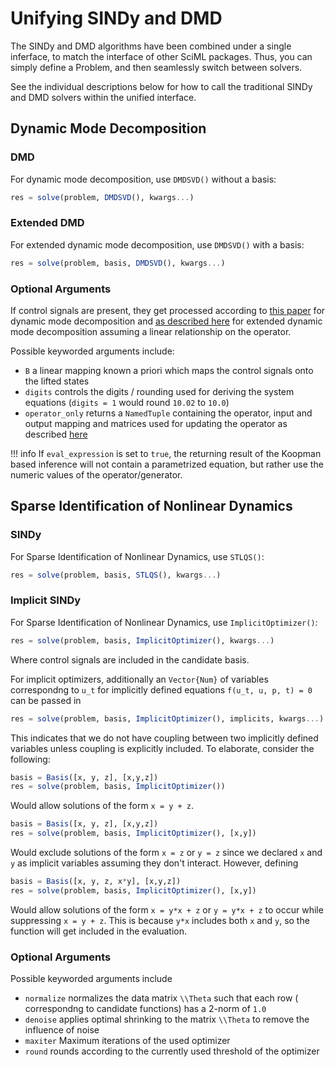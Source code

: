 # Unifying SINDy and DMD

The SINDy and DMD algorithms have been combined under a single inferface, to match the interface of other SciML packages. Thus, you can simply define a Problem, and then seamlessly switch between solvers.

See the individual descriptions below for how to call the traditional SINDy and DMD solvers within the unified interface.

## Dynamic Mode Decomposition

### DMD
For dynamic mode decomposition, use `DMDSVD()` without a basis:

```julia
res = solve(problem, DMDSVD(), kwargs...)
```

### Extended DMD
For extended dynamic mode decomposition, use  `DMDSVD()` with a basis:

```julia
res = solve(problem, basis, DMDSVD(), kwargs...)
```

### Optional Arguments
If control signals are present, they get processed according to [this paper](https://epubs.siam.org/doi/abs/10.1137/15M1013857?mobileUi=0) for dynamic mode decomposition and [as described here](https://epubs.siam.org/doi/pdf/10.1137/16M1062296) for extended dynamic mode decomposition assuming a linear relationship on the operator.

Possible keyworded arguments include:
+ `B` a linear mapping known a priori which maps the control signals onto the lifted states
+ `digits` controls the digits / rounding used for deriving the system equations (`digits = 1` would round `10.02` to `10.0`)
+ `operator_only` returns a `NamedTuple` containing the operator, input and output mapping and matrices used for updating the operator as described [here](https://arxiv.org/pdf/1406.7187.pdf)

!!! info
    If `eval_expression` is set to `true`, the returning result of the Koopman based inference will not contain a parametrized equation, but rather use the numeric values of the operator/generator.


## Sparse Identification of Nonlinear Dynamics

### SINDy
For Sparse Identification of Nonlinear Dynamics, use `STLQS()`:

```julia
res = solve(problem, basis, STLQS(), kwargs...)
```

### Implicit SINDy
For Sparse Identification of Nonlinear Dynamics, use `ImplicitOptimizer()`:

```julia
res = solve(problem, basis, ImplicitOptimizer(), kwargs...)
```

Where control signals are included in the candidate basis.

For implicit optimizers, additionally an `Vector{Num}` of variables correspondng to ``u_t`` for implicitly defined
equations ``f(u_t, u, p, t) = 0`` can be passed in

```julia
res = solve(problem, basis, ImplicitOptimizer(), implicits, kwargs...)
```

This indicates that we do not have coupling between two implicitly defined variables unless coupling is explicitly included. To elaborate, consider the following:

```julia
basis = Basis([x, y, z], [x,y,z])
res = solve(problem, basis, ImplicitOptimizer())
```

Would allow solutions of the form `x = y + z`.

```julia
basis = Basis([x, y, z], [x,y,z])
res = solve(problem, basis, ImplicitOptimizer(), [x,y])
```

Would exclude solutions of the form `x = z` or `y = z` since we declared `x` and `y` as implicit variables assuming they don't interact. However, defining

```julia
basis = Basis([x, y, z, x*y], [x,y,z])
res = solve(problem, basis, ImplicitOptimizer(), [x,y])
```

Would allow solutions of the form `x = y*x + z` or `y = y*x + z` to occur while suppressing `x = y + z`. This is because `y*x` includes both `x` and `y`, so the function will get included in the evaluation.

### Optional Arguments

Possible keyworded arguments include
+ `normalize` normalizes the data matrix ``\\Theta`` such that each row ( correspondng to candidate functions) has a 2-norm of `1.0`
+ `denoise` applies optimal shrinking to the matrix ``\\Theta`` to remove the influence of noise
+ `maxiter` Maximum iterations of the used optimizer
+ `round` rounds according to the currently used threshold of the optimizer
